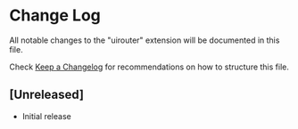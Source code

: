# Change Log
All notable changes to the "uirouter" extension will be documented in this file.

Check [Keep a Changelog](http://keepachangelog.com/) for recommendations on how to structure this file.

## [Unreleased]
- Initial release